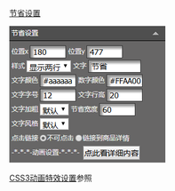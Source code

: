 [节省设置](/wang-dian-xiu-zu-jian-shuo-ming/shang-pin-lie-biao/jie-sheng-she-zhi.md)

![](/assets/m3po4rt.png)

[CSS3动画特效设置](#)参照

